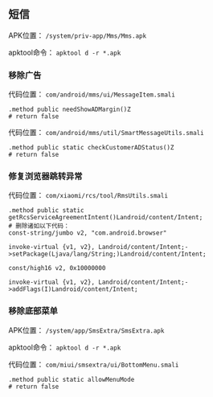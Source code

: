 ## 短信
APK位置： `/system/priv-app/Mms/Mms.apk`

apktool命令： `apktool d -r *.apk`

### 移除广告
代码位置： `com/android/mms/ui/MessageItem.smali`
```
.method public needShowADMargin()Z
# return false
```

代码位置： `com/android/mms/util/SmartMessageUtils.smali`

```
.method public static checkCustomerADStatus()Z
# return false
```

### 修复浏览器跳转异常

代码位置： `com/xiaomi/rcs/tool/RmsUtils.smali`

```
.method public static getRcsServiceAgreementIntent()Landroid/content/Intent;
# 删除诸如以下代码：
const-string/jumbo v2, "com.android.browser"

invoke-virtual {v1, v2}, Landroid/content/Intent;->setPackage(Ljava/lang/String;)Landroid/content/Intent;

const/high16 v2, 0x10000000

invoke-virtual {v1, v2}, Landroid/content/Intent;->addFlags(I)Landroid/content/Intent;
```

### 移除底部菜单

APK位置： `/system/app/SmsExtra/SmsExtra.apk`

apktool命令： `apktool d -r *.apk`

代码位置： `com/miui/smsextra/ui/BottomMenu.smali`
```
.method public static allowMenuMode
# return false
```

